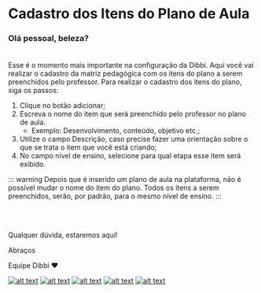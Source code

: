 # Cadastro dos Itens do Plano de Aula
### Olá pessoal, beleza? <br><br>

Esse é o momento mais importante na configuração da Dibbi. Aqui você vai realizar o cadastro da matriz pedagógica com os itens do plano a serem preenchidos pelo professor.
Para realizar o cadastro dos itens do plano, siga os passos:

1. Clique no botão adicionar;<br>
2. Escreva o nome do item que será preenchido pelo professor no plano de aula. 
    - Exemplo: Desenvolvimento, conteúdo, objetivo etc.;<br>
3. Utilize o campo Descrição, caso precise fazer uma orientação sobre o que se trata o item que você está criando;<br>
4. No campo nível de ensino, selecione para qual etapa esse item será exibido.

::: warning
Depois que é inserido um plano de aula na plataforma, não é possível mudar o nome do item do plano.
Todos os itens a serem preenchidos, serão, por padrão, para o mesmo nível de ensino.
:::

<br><br>

Qualquer dúvida, estaremos aqui!

Abraços

Equipe Dibbi :heart:

[![alt text][1.1]][1]
[![alt text][2.1]][2]
[![alt text][3.1]][3]
[![alt text][4.1]][4]
[![alt text][5.1]][5]

[1.1]: https://orendevelopers.com.br/basedibbi/docsfacebook1.png (Siga nosso Instagram)   
[2.1]: https://orendevelopers.com.br/basedibbi/docsinsta.png (Curta nossa Fanpage) 
[3.1]: https://orendevelopers.com.br/basedibbi/websitedocs1.png (Acesse nosso site)  
[4.1]: https://orendevelopers.com.br/basedibbi/linkedindocs.png (Acompanhe nosso Linkedin)
[5.1]: https://orendevelopers.com.br/basedibbi/whatsappdocs.png (Fale pelo Whatsapp)

[1]: https://www.facebook.com/dibbi.plataforma
[2]: https://www.instagram.com/dibbi.plataforma/
[3]: https://dibbi.com.br/
[4]: https://www.linkedin.com/company/dibbi-plataforma
[5]: https://api.whatsapp.com/send?phone=5585991077098&text=Ol%C3%A1,%20estou%20vindo%20do%20site%20e%20gostaria%20de%20mais%20informa%C3%A7%C3%B5es%20sobre%20a%20Dibbi